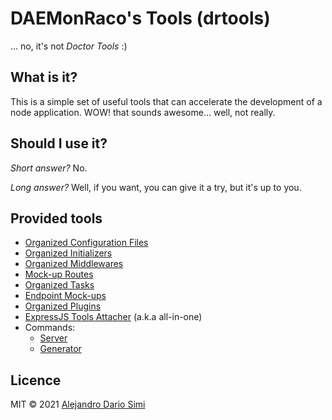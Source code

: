 <!-- version-warning -->
<!-- /version-warning -->

# DAEMonRaco's Tools (drtools)
... no, it's not _Doctor Tools_ :)

## What is it?
This is a simple set of useful tools that can accelerate the development of a node
application.
WOW! that sounds awesome... well, not really.

## Should I use it?
_Short answer?_ No.

_Long answer?_ Well, if you want, you can give it a try, but it's up to you.

## Provided tools
* [Organized Configuration Files](configs.md)
* [Organized Initializers](loaders.md)
* [Organized Middlewares](middlewares.md)
* [Mock-up Routes](mock-routes.md)
* [Organized Tasks](tasks.md)
* [Endpoint Mock-ups](endpoints.md)
* [Organized Plugins](plugins.md)
* [ExpressJS Tools Attacher](express.md) (a.k.a all-in-one)
* Commands:
    * [Server](server.md)
    * [Generator](generator.md)

## Licence
MIT &copy; 2021 [Alejandro Dario Simi](http://daemonraco.com)

<!-- version-check:0.15.0 -->
